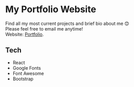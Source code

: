 # My Portfolio Website

Find all my most current projects and brief bio about me 😊   
Please feel free to email me anytime!   
Website: [Portfolio](https://portfolio-et.herokuapp.com/).


## Tech
- React
- Google Fonts
- Font Awesome
- Bootstrap
